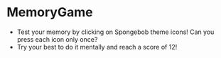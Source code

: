 # MemoryGame
- Test your memory by clicking on Spongebob theme icons! Can you press each icon only once?
- Try your best to do it mentally and reach a score of 12!
